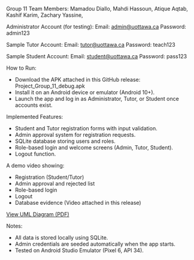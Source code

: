 Group 11
Team Members:
Mamadou Diallo, 
Mahdi Hassoun, 
Atique Aqtab, 
Kashif Karim, 
Zachary Yassine, 

Administrator Account (for testing):
Email: admin@uottawa.ca
Password: admin123

Sample Tutor Account:
Email: tutor@uottawa.ca
Password: teach123

Sample Student Account:
Email: student@uottawa.ca
Password: pass123

How to Run:

- Download the APK attached in this GitHub release: Project_Group_11_debug.apk
- Install it on an Android device or emulator (Android 10+).
- Launch the app and log in as Administrator, Tutor, or Student once accounts exist.

Implemented Features:

- Student and Tutor registration forms with input validation.
- Admin approval system for registration requests.
- SQLite database storing users and roles.
- Role-based login and welcome screens (Admin, Tutor, Student).
- Logout function.

A demo video showing:
- Registration (Student/Tutor)
- Admin approval and rejected list
- Role-based login
- Logout
- Database evidence
(Video attached in this release)

[View UML Diagram (PDF)](https://github.com/uOttawaSEG/project-group_11_seg2105_project_app/blob/main/UML_Diagram.pdf)

Notes:
- All data is stored locally using SQLite.
- Admin credentials are seeded automatically when the app starts.
- Tested on Android Studio Emulator (Pixel 6, API 34).